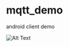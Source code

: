 # mqtt_demo
android client demo

![Alt Text](https://github.com/liangyisheng/mqtt_demo/blob/master/test.gif) 


